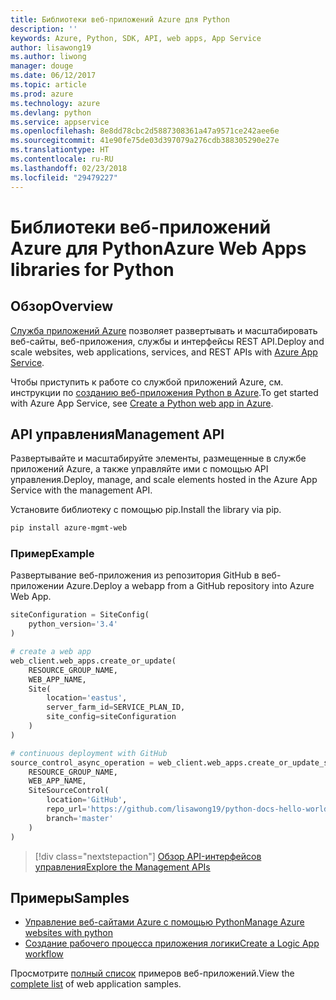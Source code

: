 ```yaml
---
title: Библиотеки веб-приложений Azure для Python
description: ''
keywords: Azure, Python, SDK, API, web apps, App Service
author: lisawong19
ms.author: liwong
manager: douge
ms.date: 06/12/2017
ms.topic: article
ms.prod: azure
ms.technology: azure
ms.devlang: python
ms.service: appservice
ms.openlocfilehash: 8e8dd78cbc2d5887308361a47a9571ce242aee6e
ms.sourcegitcommit: 41e90fe75de03d397079a276cdb388305290e27e
ms.translationtype: HT
ms.contentlocale: ru-RU
ms.lasthandoff: 02/23/2018
ms.locfileid: "29479227"
---
```

# <a name="azure-web-apps-libraries-for-python"></a><span data-ttu-id="7388d-103">Библиотеки веб-приложений Azure для Python</span><span class="sxs-lookup"><span data-stu-id="7388d-103">Azure Web Apps libraries for Python</span></span>

## <a name="overview"></a><span data-ttu-id="7388d-104">Обзор</span><span class="sxs-lookup"><span data-stu-id="7388d-104">Overview</span></span>

<span data-ttu-id="7388d-105">[Служба приложений Azure](/azure/app-service) позволяет развертывать и масштабировать веб-сайты, веб-приложения, службы и интерфейсы REST API.</span><span class="sxs-lookup"><span data-stu-id="7388d-105">Deploy and scale websites, web applications, services, and REST APIs with [Azure App Service](/azure/app-service).</span></span>

<span data-ttu-id="7388d-106">Чтобы приступить к работе со службой приложений Azure, см. инструкции по [созданию веб-приложения Python в Azure](/azure/app-service-web/app-service-web-get-started-python).</span><span class="sxs-lookup"><span data-stu-id="7388d-106">To get started with Azure App Service, see [Create a Python web app in Azure](/azure/app-service-web/app-service-web-get-started-python).</span></span>

## <a name="management-api"></a><span data-ttu-id="7388d-107">API управления</span><span class="sxs-lookup"><span data-stu-id="7388d-107">Management API</span></span>

<span data-ttu-id="7388d-108">Развертывайте и масштабируйте элементы, размещенные в службе приложений Azure, а также управляйте ими с помощью API управления.</span><span class="sxs-lookup"><span data-stu-id="7388d-108">Deploy, manage, and scale elements hosted in the Azure App Service with the management API.</span></span>

<span data-ttu-id="7388d-109">Установите библиотеку с помощью pip.</span><span class="sxs-lookup"><span data-stu-id="7388d-109">Install the library via pip.</span></span>

```bash
pip install azure-mgmt-web
```

### <a name="example"></a><span data-ttu-id="7388d-110">Пример</span><span class="sxs-lookup"><span data-stu-id="7388d-110">Example</span></span>

<span data-ttu-id="7388d-111">Развертывание веб-приложения из репозитория GitHub в веб-приложении Azure.</span><span class="sxs-lookup"><span data-stu-id="7388d-111">Deploy a webapp from a GitHub repository into Azure Web App.</span></span>

```python
siteConfiguration = SiteConfig(
    python_version='3.4'
)

# create a web app
web_client.web_apps.create_or_update(
    RESOURCE_GROUP_NAME,
    WEB_APP_NAME,
    Site(
        location='eastus',
        server_farm_id=SERVICE_PLAN_ID,
        site_config=siteConfiguration
    )
)

# continuous deployment with GitHub
source_control_async_operation = web_client.web_apps.create_or_update_source_control(
    RESOURCE_GROUP_NAME,
    WEB_APP_NAME,
    SiteSourceControl(
        location='GitHub',
        repo_url='https://github.com/lisawong19/python-docs-hello-world',
        branch='master'
    )
)
```
> [!div class="nextstepaction"]
> [<span data-ttu-id="7388d-112">Обзор API-интерфейсов управления</span><span class="sxs-lookup"><span data-stu-id="7388d-112">Explore the Management APIs</span></span>](/python/api/overview/azure/webapps/management)

## <a name="samples"></a><span data-ttu-id="7388d-113">Примеры</span><span class="sxs-lookup"><span data-stu-id="7388d-113">Samples</span></span> 

* <span data-ttu-id="7388d-114">[Управление веб-сайтами Azure с помощью Python][1]</span><span class="sxs-lookup"><span data-stu-id="7388d-114">[Manage Azure websites with python][1]</span></span>
* <span data-ttu-id="7388d-115">[Создание рабочего процесса приложения логики][2]</span><span class="sxs-lookup"><span data-stu-id="7388d-115">[Create a Logic App workflow][2]</span></span>
 
<span data-ttu-id="7388d-116">Просмотрите [полный список](https://azure.microsoft.com/en-us/resources/samples/?platform=python&term=web-app) примеров веб-приложений.</span><span class="sxs-lookup"><span data-stu-id="7388d-116">View the [complete list](https://azure.microsoft.com/en-us/resources/samples/?platform=python&term=web-app) of web application samples.</span></span>

[1]: https://azure.microsoft.com/resources/samples/app-service-web-python-manage
[2]: ../docs-ref-conceptual/python-sdk-azure-samples-logic-app-workflow.md